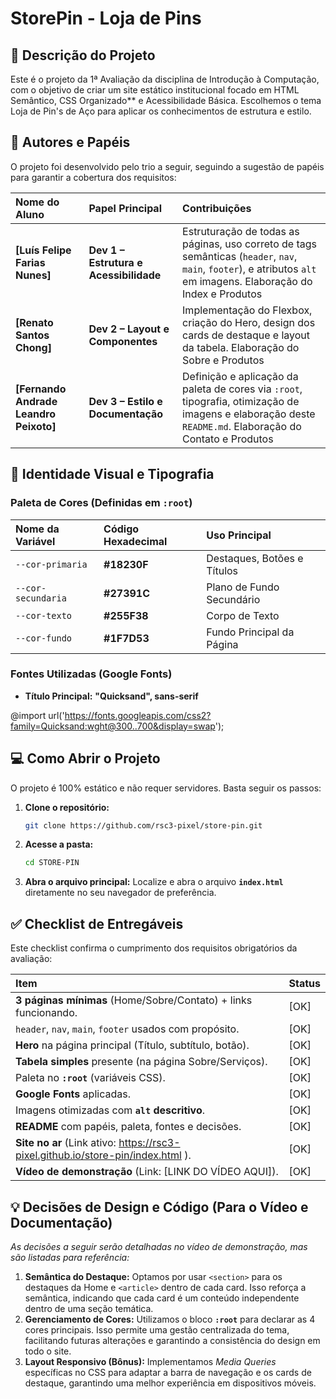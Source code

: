 # StorePin - Loja de Pins

## 📌 Descrição do Projeto

Este é o projeto da 1ª Avaliação da disciplina de Introdução à Computação, com o objetivo de criar um site estático institucional focado em HTML Semântico, CSS Organizado** e Acessibilidade Básica. Escolhemos o tema Loja de Pin's de Aço para aplicar os conhecimentos de estrutura e estilo.

## 👥 Autores e Papéis

O projeto foi desenvolvido pelo trio a seguir, seguindo a sugestão de papéis para garantir a cobertura dos requisitos:

| Nome do Aluno | Papel Principal | Contribuições |
| :--- | :--- | :--- |
| **[Luís Felipe Farias Nunes]** | **Dev 1 – Estrutura e Acessibilidade** | Estruturação de todas as páginas, uso correto de tags semânticas (`header`, `nav`, `main`, `footer`), e atributos `alt` em imagens. Elaboração do Index e Produtos|
| **[Renato Santos Chong]** | **Dev 2 – Layout e Componentes** | Implementação do Flexbox, criação do Hero, design dos cards de destaque e layout da tabela. Elaboração do Sobre e Produtos|
| **[Fernando Andrade Leandro Peixoto]** | **Dev 3 – Estilo e Documentação** | Definição e aplicação da paleta de cores via `:root`, tipografia, otimização de imagens e elaboração deste `README.md`. Elaboração do Contato e Produtos|

## 🎨 Identidade Visual e Tipografia

### Paleta de Cores (Definidas em `:root`)

| Nome da Variável | Código Hexadecimal | Uso Principal |
| :--- | :--- | :--- |
| `--cor-primaria` | **#18230F** | Destaques, Botões e Títulos |
| `--cor-secundaria` | **#27391C** | Plano de Fundo Secundário |
| `--cor-texto` | **#255F38** | Corpo de Texto |
| `--cor-fundo` | **#1F7D53** | Fundo Principal da Página |

### Fontes Utilizadas (Google Fonts)

* **Título Principal:** **"Quicksand", sans-serif** 

@import url('https://fonts.googleapis.com/css2?family=Quicksand:wght@300..700&display=swap');

## 💻 Como Abrir o Projeto

O projeto é 100% estático e não requer servidores. Basta seguir os passos:

1.  **Clone o repositório:**
    ```bash
    git clone https://github.com/rsc3-pixel/store-pin.git
    ```
2.  **Acesse a pasta:**
    ```bash
    cd STORE-PIN
    ```
3.  **Abra o arquivo principal:**
    Localize e abra o arquivo **`index.html`** diretamente no seu navegador de preferência.

## ✅ Checklist de Entregáveis

Este checklist confirma o cumprimento dos requisitos obrigatórios da avaliação:

| Item | Status |
| :--- | :--- |
| **3 páginas mínimas** (Home/Sobre/Contato) + links funcionando. | [OK] |
| `header`, `nav`, `main`, `footer` usados com propósito. | [OK] |
| **Hero** na página principal (Título, subtítulo, botão). | [OK] |
| **Tabela simples** presente (na página Sobre/Serviços). | [OK] |
| Paleta no **`:root`** (variáveis CSS). | [OK] |
| **Google Fonts** aplicadas. | [OK] |
| Imagens otimizadas com **`alt` descritivo**. | [OK] |
| **README** com papéis, paleta, fontes e decisões. | [OK] |
| **Site no ar** (Link ativo: https://rsc3-pixel.github.io/store-pin/index.html ). | [OK] |
| **Vídeo de demonstração** (Link: [LINK DO VÍDEO AQUI]). | [OK] |

## 💡 Decisões de Design e Código (Para o Vídeo e Documentação)

*As decisões a seguir serão detalhadas no vídeo de demonstração, mas são listadas para referência:*

1.  **Semântica do Destaque:** Optamos por usar `<section>` para os destaques da Home e `<article>` dentro de cada card. Isso reforça a semântica, indicando que cada card é um conteúdo independente dentro de uma seção temática.
2.  **Gerenciamento de Cores:** Utilizamos o bloco **`:root`** para declarar as 4 cores principais. Isso permite uma gestão centralizada do tema, facilitando futuras alterações e garantindo a consistência do design em todo o site.
3.  **Layout Responsivo (Bônus):** Implementamos *Media Queries* específicas no CSS para adaptar a barra de navegação e os cards de destaque, garantindo uma melhor experiência em dispositivos móveis.

